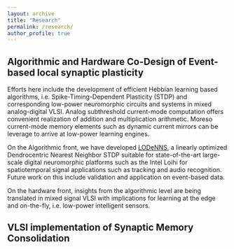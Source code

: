 ```yaml
---
layout: archive
title: "Research"
permalink: /research/
author_profile: true
---
```


Algorithmic and Hardware Co-Design of Event-based local synaptic plasticity
--------
Efforts here include the development of efficient Hebbian learning based algorithms, i.e. Spike-Timing-Dependent Plasticity (STDP) and corresponding low-power neuromorphic circuits and systems in mixed analog-digital VLSI. Analog subthreshold current-mode computation offers convenient realization of addition and multiplication arithmetic. Moreso current-mode memory elements such as dynamic current mirrors can be leverage to arrive at low-power learning engines.

On the Algorithmic front, we have developed [LODeNNS](https://doi.org/10.1145/3546790.3546793), a linearly optimized Dendrocentric Nearest Neighbor STDP suitable for state-of-the-art large-scale digital neuromorphic platforms such as the Intel Loihi for spatiotemporal signal applications such as tracking and audio recognition. Future work on this include validation and application on event-based data.

On the hardware front, insights from the algorithmic level are being translated in mixed signal VLSI with implications for learning at the edge and on-the-fly, i.e. low-power intelligent sensors.

VLSI implementation of Synaptic Memory Consolidation
----------------